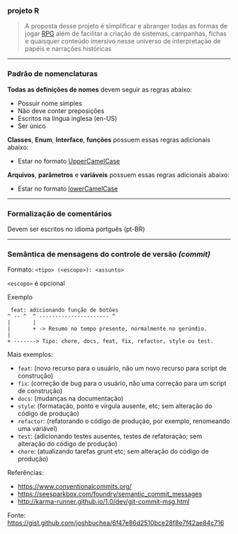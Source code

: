 ### projeto R  
  
> A proposta desse projeto é simplificar e abranger todas as formas de jogar [RPG](https://pt.wikipedia.org/wiki/Role-playing_game) além de facilitar a criação de sistemas, campanhas, fichas e quaisquer conteúdo imersivo nesse universo de interpretação de papéis e narrações históricas  
  
---  
  
### Padrão de nomenclaturas   
  
**Todas as definições de nomes** devem seguir as regras abaixo:  
- Possuir nome simples  
- Não deve conter preposições  
- Escritos na língua inglesa (en-US)  
- Ser único  
  
**Classes**, **Enum**, **Interface**, **funções** possuem essas regras adicionais abaixo:
- Estar no formato [UpperCamelCase](https://pt.wikipedia.org/wiki/CamelCase)  
  
**Arquivos**, **parâmetros** e **variáveis** possuem essas regras adicionais abaixo:  
- Estar no formato [lowerCamelCase](https://pt.wikipedia.org/wiki/CamelCase)  
  
---  
  
### Formalização de comentários    
  
Devem ser escritos no idioma portguês (pt-BR)
  
---  
  
### Semântica de mensagens do controle de versão _(commit)_  

Formato: `<tipo> (<escopo>): <assunto>`

`<escopo>` é opcional

Exemplo

```
 feat: adicionando função de botões
^ -- ^  ^ ---------------------- ^
|       |
|       + -> Resumo no tempo presente, normalmente no gerúndio.
|
+ -------> Tipo: chore, docs, feat, fix, refactor, style ou test.
```

Mais exemplos:

- `feat`: (novo recurso para o usuário, não um novo recurso para script de construção)
- `fix`: (correção de bug para o usuário, não uma correção para um script de construção)
- `docs`: (mudanças na documentação)
- `style`: (formatação, ponto e vírgula ausente, etc; sem alteração do código de produção)
- `refactor`: (refatorando o código de produção, por exemplo, renomeando uma variável)
- `test`: (adicionando testes ausentes, testes de refatoração; sem alteração do código de produção)
- `chore`: (atualizando tarefas grunt etc; sem alteração do código de produção)

Referências:

- https://www.conventionalcommits.org/
- https://seesparkbox.com/foundry/semantic_commit_messages
- http://karma-runner.github.io/1.0/dev/git-commit-msg.html

Fonte: https://gist.github.com/joshbuchea/6f47e86d2510bce28f8e7f42ae84c716
